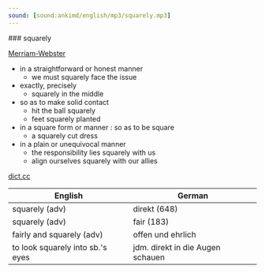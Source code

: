```yaml
---
sound: [sound:ankimd/english/mp3/squarely.mp3]
---
```


\### squarely

[Merriam-Webster](https://www.merriam-webster.com/dictionary/squarely)

- in a straightforward or honest manner
    - we must squarely face the issue
- exactly, precisely
    - squarely in the middle
- so as to make solid contact
    - hit the ball squarely
    - feet squarely planted
- in a square form or manner : so as to be square
    - a squarely cut dress
- in a plain or unequivocal manner
    - the responsibility lies squarely with us
    - align ourselves squarely with our allies

[dict.cc](https://www.dict.cc/squarely)

| English        | German       |
| -------------- | ------------ |
| squarely (adv) | direkt (648) |
| squarely (adv) | fair (183) |
| fairly and squarely (adv) | offen und ehrlich |
| to look squarely into sb.'s eyes | jdm. direkt in die Augen schauen |
